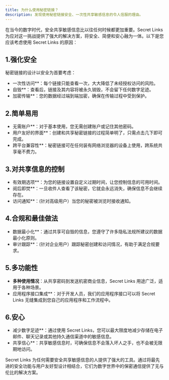 ```yaml
---
title: 为什么使用秘密链接？
description: 发现使用秘密链接安全、一次性共享敏感信息的令人信服的理由。
---
```



在当今的数字时代，安全共享敏感信息比以往任何时候都更加重要。Secret Links 为应对这一挑战提供了强大的解决方案，将安全、简便和安心融为一体。以下是您应该考虑使用 Secret Links 的原因：

## 1.强化安全

秘密链接的设计以安全为首要考虑：

- 一次性访问**：每个链接只能查看一次，大大降低了未经授权访问的风险。
- 自毁**：查看后，链接及其内容将被永久销毁，不会留下任何数字足迹。
- 加密传输**：您的数据经过端到端加密，确保在传输过程中受到保护。

## 2.简单易用

- 无需账户**：对于基本使用，您无需创建账户或记住其他密码。
- 用户友好的界面**：创建和共享秘密链接的过程简单明了，只需点击几下即可完成。
- 跨平台兼容性**：秘密链接可在任何装有网络浏览器的设备上使用，跨系统共享毫不费力。

## 3.对共享信息的控制

- 有效期选项**：为您的链接设置自定义过期时间，让您控制信息的可用时间。
- 阅后即焚**：一旦收件人查看了该秘密，它就会永远消失，确保信息不会继续存在。
- 访问通知**：(针对高级用户）当您的秘密被浏览时接收通知。

## 4.合规和最佳做法

- 数据最小化**：通过共享可自毁的信息，您遵守了许多隐私法规所建议的数据最小化原则。
- 审计跟踪**：(针对企业用户）跟踪秘密创建和访问情况，有助于满足合规要求。

## 5.多功能性

- **多种使用情况**：从共享密码到发送机密商业信息，Secret Links 用途广泛，适用于各种场景。
- 应用程序接口集成**：对于开发人员，我们的应用程序接口可以将 Secret Links 无缝集成到您自己的应用程序和工作流程中。

## 6.安心

- 减少数字足迹**：通过使用 Secret Links，您可以最大限度地减少存储在电子邮件、聊天记录或其他持久通信渠道中的敏感信息。
- 共享信心**：共享敏感信息时，可确保信息不会落入坏人之手，也不会被无限期地访问。

Secret Links 为任何需要安全共享敏感信息的人提供了强大的工具。通过将最先进的安全功能与用户友好型设计相结合，它们为数字世界中的保密通信提供了无与伦比的解决方案。
